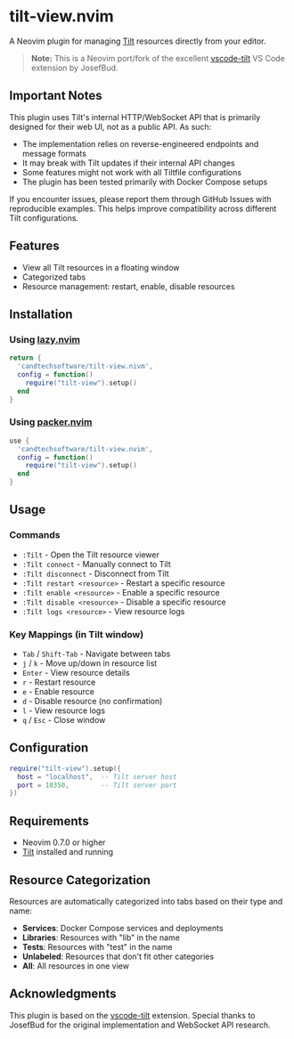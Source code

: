 # tilt-view.nvim

A Neovim plugin for managing [Tilt](https://tilt.dev) resources directly from your editor.

> **Note:** This is a Neovim port/fork of the excellent [vscode-tilt](https://github.com/JosefBud/vscode-tilt) VS Code extension by JosefBud.

## Important Notes

This plugin uses Tilt's internal HTTP/WebSocket API that is primarily designed for their web UI, not as a public API. As such:

- The implementation relies on reverse-engineered endpoints and message formats
- It may break with Tilt updates if their internal API changes
- Some features might not work with all Tiltfile configurations
- The plugin has been tested primarily with Docker Compose setups

If you encounter issues, please report them through GitHub Issues with reproducible examples. This helps improve compatibility across different Tilt configurations.

## Features
- View all Tilt resources in a floating window
- Categorized tabs
- Resource management: restart, enable, disable resources

## Installation

### Using [lazy.nvim](https://github.com/folke/lazy.nvim)

```lua
return {
  'candtechsoftware/tilt-view.nivm',
  config = function()
    require("tilt-view").setup()
  end
}
```

### Using [packer.nvim](https://github.com/wbthomason/packer.nvim)

```lua
use {
  'candtechsoftware/tilt-view.nvim',
  config = function()
    require("tilt-view").setup()
  end
}
```

## Usage

### Commands

- `:Tilt` - Open the Tilt resource viewer
- `:Tilt connect` - Manually connect to Tilt
- `:Tilt disconnect` - Disconnect from Tilt
- `:Tilt restart <resource>` - Restart a specific resource
- `:Tilt enable <resource>` - Enable a specific resource
- `:Tilt disable <resource>` - Disable a specific resource
- `:Tilt logs <resource>` - View resource logs

### Key Mappings (in Tilt window)

- `Tab` / `Shift-Tab` - Navigate between tabs
- `j` / `k` - Move up/down in resource list
- `Enter` - View resource details
- `r` - Restart resource
- `e` - Enable resource
- `d` - Disable resource (no confirmation)
- `l` - View resource logs
- `q` / `Esc` - Close window

## Configuration

```lua
require("tilt-view").setup({
  host = "localhost",  -- Tilt server host
  port = 10350,        -- Tilt server port
})
```

## Requirements

- Neovim 0.7.0 or higher
- [Tilt](https://tilt.dev) installed and running

## Resource Categorization

Resources are automatically categorized into tabs based on their type and name:
- **Services**: Docker Compose services and deployments
- **Libraries**: Resources with "lib" in the name
- **Tests**: Resources with "test" in the name
- **Unlabeled**: Resources that don't fit other categories
- **All**: All resources in one view

## Acknowledgments
This plugin is based on the [vscode-tilt](https://github.com/JosefBud/vscode-tilt) extension. Special thanks to JosefBud for the original implementation and WebSocket API research.

